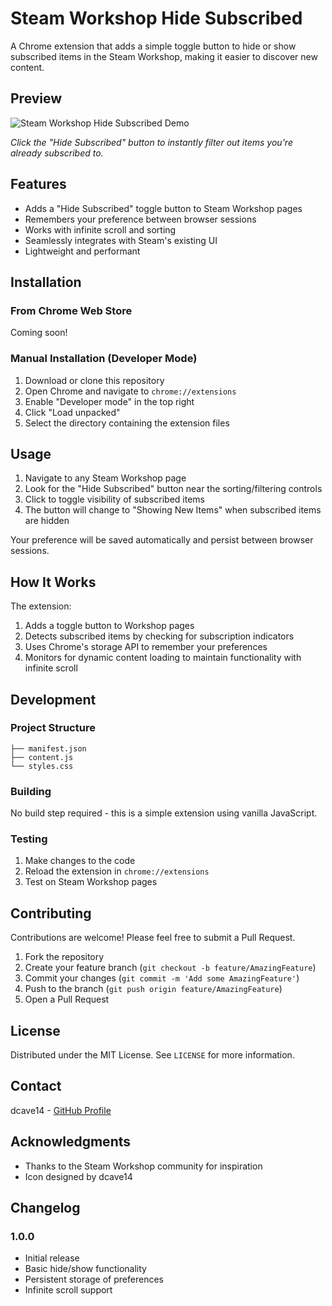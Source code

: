 # Steam Workshop Hide Subscribed

A Chrome extension that adds a simple toggle button to hide or show subscribed items in the Steam Workshop, making it easier to discover new content.

## Preview

![Steam Workshop Hide Subscribed Demo](demo.gif)

*Click the "Hide Subscribed" button to instantly filter out items you're already subscribed to.*

## Features

- Adds a "Hide Subscribed" toggle button to Steam Workshop pages
- Remembers your preference between browser sessions
- Works with infinite scroll and sorting
- Seamlessly integrates with Steam's existing UI
- Lightweight and performant

## Installation

### From Chrome Web Store
Coming soon!

### Manual Installation (Developer Mode)
1. Download or clone this repository
2. Open Chrome and navigate to `chrome://extensions`
3. Enable "Developer mode" in the top right
4. Click "Load unpacked"
5. Select the directory containing the extension files

## Usage

1. Navigate to any Steam Workshop page
2. Look for the "Hide Subscribed" button near the sorting/filtering controls
3. Click to toggle visibility of subscribed items
4. The button will change to "Showing New Items" when subscribed items are hidden

Your preference will be saved automatically and persist between browser sessions.

## How It Works

The extension:
1. Adds a toggle button to Workshop pages
2. Detects subscribed items by checking for subscription indicators
3. Uses Chrome's storage API to remember your preferences
4. Monitors for dynamic content loading to maintain functionality with infinite scroll

## Development

### Project Structure
```
├── manifest.json
├── content.js
└── styles.css
```

### Building
No build step required - this is a simple extension using vanilla JavaScript.

### Testing
1. Make changes to the code
2. Reload the extension in `chrome://extensions`
3. Test on Steam Workshop pages

## Contributing

Contributions are welcome! Please feel free to submit a Pull Request.

1. Fork the repository
2. Create your feature branch (`git checkout -b feature/AmazingFeature`)
3. Commit your changes (`git commit -m 'Add some AmazingFeature'`)
4. Push to the branch (`git push origin feature/AmazingFeature`)
5. Open a Pull Request

## License

Distributed under the MIT License. See `LICENSE` for more information.

## Contact

dcave14 - [GitHub Profile](https://github.com/dcave14)

## Acknowledgments

- Thanks to the Steam Workshop community for inspiration
- Icon designed by dcave14

## Changelog

### 1.0.0
- Initial release
- Basic hide/show functionality
- Persistent storage of preferences
- Infinite scroll support